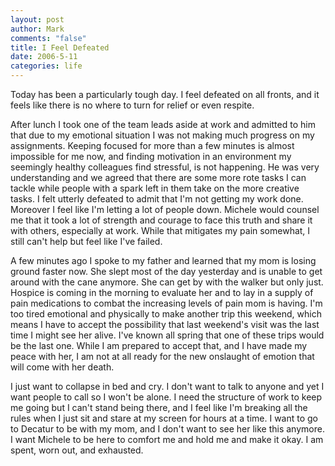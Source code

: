 ```yaml
--- 
layout: post
author: Mark
comments: "false"
title: I Feel Defeated
date: 2006-5-11
categories: life
---
```

Today has been a particularly tough day. I feel defeated on all fronts, and it feels like there is no where to turn for relief or even respite.

After lunch I took one of the team leads aside at work and admitted to him that due to my emotional situation I was not making much progress on my assignments. Keeping focused for more than a few minutes is almost impossible for me now, and finding motivation in an environment my seemingly healthy colleagues find stressful, is not happening. He was very understanding and we agreed that there are some more rote tasks I can tackle while people with a spark left in them take on the more creative tasks. I felt utterly defeated to admit that I'm not getting my work done. Moreover I feel like I'm letting a lot of people down. Michele would counsel me that it took a lot of strength and courage to face this truth and share it with others, especially at work. While that mitigates my pain somewhat, I still can't help but feel like I've failed.

A few minutes ago I spoke to my father and learned that my mom is losing ground faster now. She slept most of the day yesterday and is unable to get around with the cane anymore. She can get by with the walker but only just. Hospice is coming in the morning to evaluate her and to lay in a supply of pain medications to combat the increasing levels of pain mom is having. I'm too tired emotional and physically to make another trip this weekend, which means I have to accept the possibility that last weekend's visit was the last time I might see her alive. I've known all spring that one of these trips would be the last one. While I am prepared to accept that, and I have made my peace with her, I am not at all ready for the new onslaught of emotion that will come with her death.

I just want to collapse in bed and cry. I don't want to talk to anyone and yet I want people to call so I won't be alone. I need the structure of work to keep me going but I can't stand being there, and I feel like I'm breaking all the rules when I just sit and stare at my screen for hours at a time. I want to go to Decatur to be with my mom, and I don't want to see her like this anymore. I want Michele to be here to comfort me and hold me and make it okay. I am spent, worn out, and exhausted.
